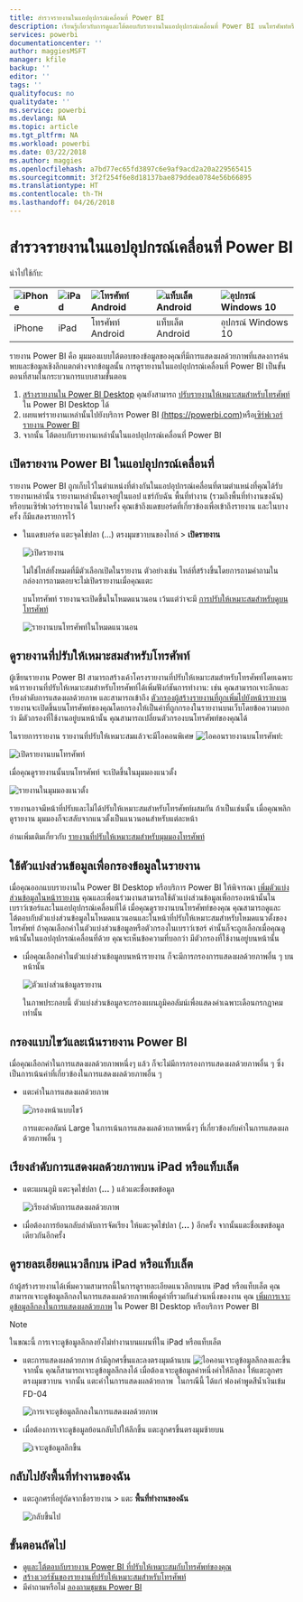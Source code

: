 ```yaml
---
title: สำรวจรายงานในแอปอุปกรณ์เคลื่อนที่ Power BI
description: เรียนรู้เกี่ยวกับการดูและโต้ตอบกับรายงานในแอปอุปกรณ์เคลื่อนที่ Power BI บนโทรศัพท์หรือแท็บเล็ตของคุณ คุณสร้างรายงานในบริการ Power BI หรือ Power BI Desktop จาก นั้น ก็สามารถโต้ตอบกับรายงานเหล่านั้นได้ในแอปอุปกรณ์เคลื่อนที่
services: powerbi
documentationcenter: ''
author: maggiesMSFT
manager: kfile
backup: ''
editor: ''
tags: ''
qualityfocus: no
qualitydate: ''
ms.service: powerbi
ms.devlang: NA
ms.topic: article
ms.tgt_pltfrm: NA
ms.workload: powerbi
ms.date: 03/22/2018
ms.author: maggies
ms.openlocfilehash: a7bd77ec65fd3897c6e9af9acd2a20a229565415
ms.sourcegitcommit: 3f2f254f6e8d18137bae879ddea0784e56b66895
ms.translationtype: HT
ms.contentlocale: th-TH
ms.lasthandoff: 04/26/2018
---
```

# <a name="explore-reports-in-the-power-bi-mobile-apps"></a>สำรวจรายงานในแอปอุปกรณ์เคลื่อนที่ Power BI
นำไปใช้กับ:

| ![iPhone](media/mobile-reports-in-the-mobile-apps/ios-logo-40-px.png) | ![iPad](media/mobile-reports-in-the-mobile-apps/ios-logo-40-px.png) | ![โทรศัพท์ Android](media/mobile-reports-in-the-mobile-apps/android-logo-40-px.png) | ![แท็บเล็ต Android](media/mobile-reports-in-the-mobile-apps/android-logo-40-px.png) | ![อุปกรณ์ Windows 10](media/mobile-reports-in-the-mobile-apps/win-10-logo-40-px.png) |
|:--- |:--- |:--- |:--- |:--- |
| iPhone |iPad |โทรศัพท์ Android |แท็บเล็ต Android |อุปกรณ์ Windows 10 |

รายงาน Power BI คือ มุมมองแบบโต้ตอบของข้อมูลของคุณที่มีการแสดงผลด้วยภาพที่แสดงการค้นพบและข้อมูลเชิงลึกแตกต่างจากข้อมูลนั้น การดูรายงานในแอปอุปกรณ์เคลื่อนที่ Power BI เป็นขั้นตอนที่สามในกระบวนการแบบสามขั้นตอน

1. [สร้างรายงานใน Power BI Desktop](desktop-report-view.md) คุณยังสามารถ [ปรับรายงานให้เหมาะสมสำหรับโทรศัพท์](mobile-apps-view-phone-report.md) ใน Power BI Desktop ได้ 
2. เผยแพร่รายงานเหล่านั้นไปยังบริการ Power BI [(https://powerbi.com)](https://powerbi.com)หรือ[เซิร์ฟเวอร์รายงาน Power BI](report-server/get-started.md)  
3. จากนั้น โต้ตอบกับรายงานเหล่านั้นในแอปอุปกรณ์เคลื่อนที่ Power BI

## <a name="open-a-power-bi-report-in-the-mobile-app"></a>เปิดรายงาน Power BI ในแอปอุปกรณ์เคลื่อนที่
รายงาน Power BI ถูกเก็บไว้ในตำแหน่งที่ต่างกันในแอปอุปกรณ์เคลื่อนที่ตามตำแหน่งที่คุณได้รับรายงานเหล่านั้น รายงานเหล่านั้นอาจอยู่ในแอป แชร์กับฉัน พื้นที่ทำงาน (รวมถึงพื้นที่ทำงานขงฉัน) หรือบนเซิร์ฟเวอร์รายงานได้ ในบางครั้ง คุณเข้าถึงแดชบอร์ดที่เกี่ยวข้องเพื่อเข้าถึงรายงาน และในบางครั้ง ก็มีแสดงรายการไว้

* ในแดชบอร์ด แตะจุดไข่ปลา (...) ตรงมุมขวาบนของไทล์ > **เปิดรายงาน**
  
  ![เปิดรายงาน](media/mobile-reports-in-the-mobile-apps/power-bi-android-open-report-tile.png)
  
  ไม่ใช่ไทล์ทั้งหมดที่มีตัวเลือกเปิดในรายงาน ตัวอย่างเช่น ไทล์ที่สร้างขึ้นโดยการถามคำถามในกล่องการถามตอบจะไม่เปิดรายงานเมื่อคุณแตะ 
  
  บนโทรศัพท์ รายงานจะเปิดขึ้นในโหมดแนวนอน เว้นแต่ว่าจะมี [การปรับให้เหมาะสมสำหรับดูบนโทรศัพท์](mobile-reports-in-the-mobile-apps.md#view-reports-optimized-for-phones)
  
  ![รายงานบนโทรศัพท์ในโหมดแนวนอน](media/mobile-reports-in-the-mobile-apps/power-bi-iphone-report-landscape.png)

## <a name="view-reports-optimized-for-phones"></a>ดูรายงานที่ปรับให้เหมาะสมสำหรับโทรศัพท์
ผู้เขียนรายงาน Power BI สามารถสร้างเค้าโครงรายงานที่ปรับให้เหมาะสมสำหรับโทรศัพท์โดยเฉพาะ หน้ารายงานที่ปรับให้เหมาะสมสำหรับโทรศัพท์ได้เพิ่มฟังก์ชันการทำงาน: เช่น คุณสามารถเจาะลึกและเรียงลำดับการแสดงผลด้วยภาพ และสามารถเข้าถึง [ตัวกรองผู้สร้างรายงานที่ถูกเพิ่มไปยังหน้ารายงาน](mobile-apps-view-phone-report.md#filter-the-report-page-on-a-phone) รายงานจะเปิดขึ้นบนโทรศัพท์ของคุณโดยกรองให้เป็นค่าที่ถูกกรองในรายงานบนเว็บโดยข้อความบอกว่า มีตัวกรองที่ใช้งานอยู่บนหน้านั้น คุณสามารถเปลี่ยนตัวกรองบนโทรศัพท์ของคุณได้

ในรายการรายงาน รายงานที่ปรับให้เหมาะสมแล้วจะมีไอคอนพิเศษ ![ไอคอนรายงานบนโทรศัพท์](media/mobile-reports-in-the-mobile-apps/power-bi-phone-report-icon.png):

![เปิดรายงานบนโทรศัพท์](media/mobile-reports-in-the-mobile-apps/power-bi-android-phone-report.png)

เมื่อคุณดูรายงานนั้นบนโทรศัพท์ จะเปิดขึ้นในมุมมองแนวตั้ง

![รายงานในมุมมองแนวตั้ง](media/mobile-reports-in-the-mobile-apps/07-power-bi-phone-report-portrait.png)

 รายงานอาจมีหน้าที่ปรับและไม่ได้ปรับให้เหมาะสมสำหรับโทรศัพท์ผสมกัน ถ้าเป็นเช่นนั้น เมื่อคุณพลิกดูรายงาน มุมมองก็จะสลับจากแนวตั้งเป็นแนวนอนสำหรับแต่ละหน้า

อ่านเพิ่มเติมเกี่ยวกับ [รายงานที่ปรับให้เหมาะสมสำหรับมุมมองโทรศัพท์](mobile-apps-view-phone-report.md)

## <a name="use-slicers-to-filter-a-report"></a>ใช้ตัวแบ่งส่วนข้อมูลเพื่อกรองข้อมูลในรายงาน
เมื่อคุณออกแบบรายงานใน Power BI Desktop หรือบริการ Power BI ให้พิจารณา [เพิ่มตัวแบ่งส่วนข้อมูลในหน้ารายงาน](power-bi-visualization-slicers.md) คุณและเพื่อนร่วมงานสามารถใช้ตัวแบ่งส่วนข้อมูลเพื่อกรองหน้านั้นในเบราว์เซอร์และในแอปอุปกรณ์เคลื่อนที่ได้ เมื่อคุณดูรายงานบนโทรศัพท์ของคุณ คุณสามารถดูและโต้ตอบกับตัวแบ่งส่วนข้อมูลในโหมดแนวนอนและในหน้าที่ปรับให้เหมาะสมสำหรับโหมดแนวตั้งของโทรศัพท์ ถ้าคุณเลือกค่าในตัวแบ่งส่วนข้อมูลหรือตัวกรองในเบราว์เซอร์ ค่านั้นก็จะถูกเลือกเมื่อคุณดูหน้านั้นในแอปอุปกรณ์เคลื่อนที่ด้วย คุณจะเห็นข้อความที่บอกว่า มีตัวกรองที่ใช้งานอยู่บนหน้านั้น  

* เมื่อคุณเลือกค่าในตัวแบ่งส่วนข้อมูลบนหน้ารายงาน ก็จะมีการกรองการแสดงผลด้วยภาพอื่น ๆ บนหน้านั้น
  
  ![ตัวแบ่งส่วนข้อมูลรายงาน](media/mobile-reports-in-the-mobile-apps/power-bi-android-tablet-report-slicer.png)
  
  ในภาพประกอบนี้ ตัวแบ่งส่วนข้อมูลจะกรองแผนภูมิคอลัมน์เพื่อแสดงค่าเฉพาะเดือนกรกฎาคมเท่านั้น

## <a name="cross-filter-and-highlight-a-report"></a>กรองแบบไขว้และเน้นรายงาน Power BI
เมื่อคุณเลือกค่าในการแสดงผลด้วยภาพหนึ่งๆ แล้ว ก็จะไม่มีการกรองการแสดงผลด้วยภาพอื่น ๆ ซึ่งเป็นการเน้นค่าที่เกี่ยวข้องในการแสดงผลด้วยภาพอื่น ๆ

* แตะค่าในการแสดงผลด้วยภาพ
  
  ![กรองหน้าแบบไขว้](media/mobile-reports-in-the-mobile-apps/power-bi-android-tablet-report-highlight.png)
  
  การแตะคอลัมน์ Large ในการเน้นการแสดงผลด้วยภาพหนึ่งๆ ที่เกี่ยวข้องกับค่าในการแสดงผลด้วยภาพอื่น ๆ 

## <a name="sort-a-visual-on-an-ipad-or-a-tablet"></a>เรียงลำดับการแสดงผลด้วยภาพบน iPad หรือแท็บเล็ต
* แตะแผนภูมิ แตะจุดไข่ปลา (**...** ) แล้วแตะชื่อเขตข้อมูล
  
   ![เรียงลำดับการแสดงผลด้วยภาพ](media/mobile-reports-in-the-mobile-apps/power-bi-android-tablet-report-sort.png)
* เมื่อต้องการย้อนกลับลำดับการจัดเรียง ให้แตะจุดไข่ปลา (**...** ) อีกครั้ง จากนั้นแตะชื่อเขตข้อมูลเดียวกันอีกครั้ง

## <a name="drill-down-on-an-ipad-or-a-tablet"></a>ดูรายละเอียดแนวลึกบน iPad หรือแท็บเล็ต
ถ้าผู้สร้างรายงานได้เพิ่มความสามารถนี้ในการดูรายละเอียดแนวลึกบนบน iPad หรือแท็บเล็ต คุณสามารถเจาะดูข้อมูลลึกลงในการแสดงผลด้วยภาพเพื่อดูค่าที่รวมกันส่วนหนึ่งของงาน คุณ [เพิ่มการเจาะดูข้อมูลลึกลงในการแสดงผลด้วยภาพ](power-bi-visualization-drill-down.md) ใน Power BI Desktop หรือบริการ Power BI 

> [!NOTE]
> ในขณะนี้ การเจาะดูข้อมูลลึกลงยังไม่ทำงานบนแผนที่ใน iPad หรือแท็บเล็ต
> 
> 

* แตะการแสดงผลด้วยภาพ ถ้ามีลูกศรขึ้นและลงตรงมุมด้านบน ![ไอคอนเจาะดูข้อมูลลึกลงและขึ้น](media/mobile-reports-in-the-mobile-apps/power-bi-mobile-drill-up-down.png)จากนั้น คุณก็สามารถเจาะดูข้อมูลลึกลงได้ เมื่อต้องเจาะดูข้อมูลค่าหนึ่งค่าให้ลึกลง ให้แตะลูกศรตรงมุมขวาบน จากนั้น แตะค่าในการแสดงผลด้วยภาพ &#151; ในกรณีนี้ ได้แก่ ฟองคำพูดสีน้ำเงินเข้ม FD-04
  
  ![การเจาะดูข้อมูลลึกลงในการแสดงผลด้วยภาพ](media/mobile-reports-in-the-mobile-apps/power-bi-mobile-drill-down-one.png)
* เมื่อต้องการเจาะดูข้อมูลย้อนกลับไปให้ลึกขึ้น แตะลูกศรขึ้นตรงมุมซ้ายบน
  
  ![เจาะดูข้อมูลลึกขึ้น](media/mobile-reports-in-the-mobile-apps/power-bi-mobile-drill-up.png)

## <a name="go-back-to-my-workspace"></a>กลับไปยังพื้นที่ทำงานของฉัน
* แตะลูกศรที่อยู่ถัดจากชื่อรายงาน > แตะ **พื้นที่ทำงานของฉัน**
  
  ![กลับขึ้นไป](media/mobile-reports-in-the-mobile-apps/power-bi-iphone-report-back.png)

## <a name="next-steps"></a>ขั้นตอนถัดไป
* [ดูและโต้ตอบกับรายงาน Power BI ที่ปรับให้เหมาะสมกับโทรศัพท์ของคุณ](mobile-apps-view-phone-report.md)
* [สร้างเวอร์ชันของรายงานที่ปรับให้เหมาะสมสำหรับโทรศัพท์](desktop-create-phone-report.md)
* มีคำถามหรือไม่ [ลองถามชุมชน Power BI](http://community.powerbi.com/)

